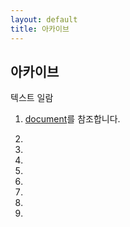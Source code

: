 ```yaml
---
layout: default
title: 아카이브
---
```


## 아카이브
 텍스트 일람

1. [document](archives_0001.md)를 참조합니다.

2.

3.

4.

5.

6.

7.

8.

9.
